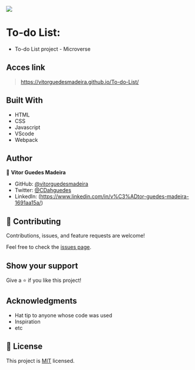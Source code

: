 ![](https://img.shields.io/badge/Microverse-blueviolet)
# To-do List:
- To-do List project - Microverse

## Acces link

> https://vitorguedesmadeira.github.io/To-do-List/

## Built With

- HTML
- CSS
- Javascript
- VScode
- Webpack

## Author

👤 **Vitor Guedes Madeira**

- GitHub: [@vitorguedesmadeira](https://github.com/VitorGuedesMadeira)
- Twitter: [@CDahguedes](https://twitter.com/CDahguedes)
- LinkedIn: (https://www.linkedin.com/in/v%C3%ADtor-guedes-madeira-1691aa15a/)

## 🤝 Contributing

Contributions, issues, and feature requests are welcome!

Feel free to check the [issues page](../../issues/).

## Show your support

Give a ⭐️ if you like this project!

## Acknowledgments

- Hat tip to anyone whose code was used
- Inspiration
- etc

## 📝 License

This project is [MIT](./MIT.md) licensed.